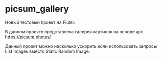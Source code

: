# picsum_gallery

Новый тестовый проект на Fluter.

В данном проекте представлена галерея картинок на основе api: https://picsum.photos/

Данный проект можно несколько ускорить если использовать запросы List Images вместо Static Random Image.
